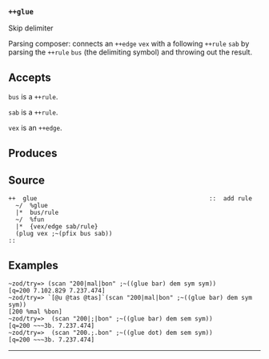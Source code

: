### `++glue`

Skip delimiter

Parsing composer: connects an `++edge` `vex` with a following `++rule` `sab` by
parsing the `++rule` `bus` (the delimiting symbol) and throwing out the
result.

Accepts
-------

`bus` is a `++rule`.

`sab` is a `++rule`.

`vex` is an `++edge`.

Produces
--------



Source
------

    ++  glue                                                ::  add rule
      ~/  %glue
      |*  bus/rule
      ~/  %fun
      |*  {vex/edge sab/rule}
      (plug vex ;~(pfix bus sab))
    ::

Examples
--------

    ~zod/try=> (scan "200|mal|bon" ;~((glue bar) dem sym sym))
    [q=200 7.102.829 7.237.474]
    ~zod/try=> `[@u @tas @tas]`(scan "200|mal|bon" ;~((glue bar) dem sym sym))
    [200 %mal %bon]
    ~zod/try=>  (scan "200|;|bon" ;~((glue bar) dem sem sym))
    [q=200 ~~~3b. 7.237.474]
    ~zod/try=>  (scan "200.;.bon" ;~((glue dot) dem sem sym))
    [q=200 ~~~3b. 7.237.474]



***
